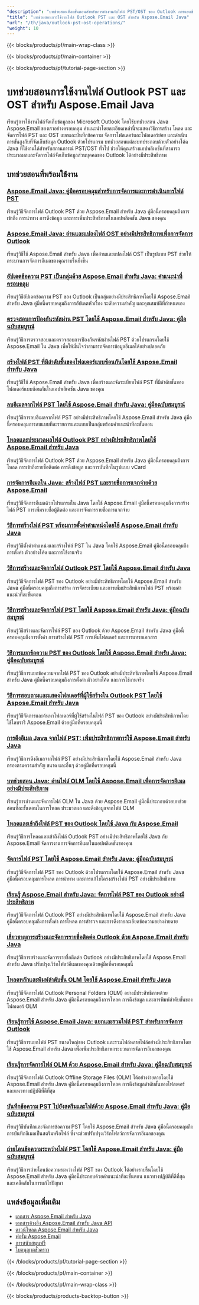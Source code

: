```yaml
---
"description": "บทช่วยสอนทีละขั้นตอนสำหรับการทำงานกับไฟล์ PST/OST ของ Outlook การแยกข้อความ และการจัดการโฟลเดอร์ส่วนบุคคลโดยใช้ Aspose.Email สำหรับ Java"
"title": "บทช่วยสอนการใช้งานไฟล์ Outlook PST และ OST สำหรับ Aspose.Email Java"
"url": "/th/java/outlook-pst-ost-operations/"
"weight": 10
---
```


{{< blocks/products/pf/main-wrap-class >}}

{{< blocks/products/pf/main-container >}}

{{< blocks/products/pf/tutorial-page-section >}}
# บทช่วยสอนการใช้งานไฟล์ Outlook PST และ OST สำหรับ Aspose.Email Java

เรียนรู้การใช้งานไฟล์จัดเก็บข้อมูลของ Microsoft Outlook โดยใช้บทช่วยสอน Java Aspose.Email ของเราอย่างครอบคลุม คำแนะนำโดยละเอียดเหล่านี้จะแสดงวิธีการสร้าง โหลด และจัดการไฟล์ PST และ OST แยกและบันทึกข้อความ จัดการโฟลเดอร์และโฟลเดอร์ย่อย และดำเนินการขั้นสูงกับที่จัดเก็บข้อมูล Outlook ด้วยโปรแกรม บทช่วยสอนแต่ละบทประกอบด้วยตัวอย่างโค้ด Java ที่ใช้งานได้สำหรับสถานการณ์ PST/OST ทั่วไป ช่วยให้คุณสร้างแอปพลิเคชันที่สามารถประมวลผลและจัดการไฟล์จัดเก็บข้อมูลส่วนบุคคลของ Outlook ได้อย่างมีประสิทธิภาพ

## บทช่วยสอนที่พร้อมใช้งาน

### [Aspose.Email Java: คู่มือครอบคลุมสำหรับการจัดการและการดำเนินการไฟล์ PST](./aspose-email-java-pst-file-management/)
เรียนรู้วิธีจัดการไฟล์ Outlook PST ด้วย Aspose.Email สำหรับ Java คู่มือนี้ครอบคลุมถึงการเข้าถึง การนำทาง การดึงข้อมูล และการเพิ่มประสิทธิภาพในแอปพลิเคชัน Java ของคุณ

### [Aspose.Email Java: อ่านและแปลงไฟล์ OST อย่างมีประสิทธิภาพเพื่อการจัดการ Outlook](./aspose-email-java-read-convert-ost-files/)
เรียนรู้วิธีใช้ Aspose.Email สำหรับ Java เพื่ออ่านและแปลงไฟล์ OST เป็นรูปแบบ PST ช่วยให้กระบวนการจัดการอีเมลของคุณราบรื่นยิ่งขึ้น

### [อัปเดตข้อความ PST เป็นกลุ่มด้วย Aspose.Email สำหรับ Java: คำแนะนำที่ครอบคลุม](./aspose-email-java-bulk-update-pst-messages/)
เรียนรู้วิธีอัปเดตข้อความ PST ของ Outlook เป็นกลุ่มอย่างมีประสิทธิภาพโดยใช้ Aspose.Email สำหรับ Java คู่มือนี้ครอบคลุมถึงการอัปเดตหัวเรื่อง ระดับความสำคัญ และคุณสมบัติที่กำหนดเอง

### [ตรวจสอบการป้องกันรหัสผ่าน PST โดยใช้ Aspose.Email สำหรับ Java: คู่มือฉบับสมบูรณ์](./check-pst-password-protection-aspose-email-java/)
เรียนรู้วิธีการตรวจสอบและตรวจสอบการป้องกันรหัสผ่านไฟล์ PST ด้วยโปรแกรมโดยใช้ Aspose.Email ใน Java เพื่อให้มั่นใจว่าสามารถจัดการข้อมูลอีเมลได้อย่างปลอดภัย

### [สร้างไฟล์ PST ที่มีลำดับชั้นของโฟลเดอร์แบบซ้อนกันโดยใช้ Aspose.Email สำหรับ Java](./aspose-email-java-create-pst-folders-hierarchy/)
เรียนรู้วิธีใช้ Aspose.Email สำหรับ Java เพื่อสร้างและจัดระเบียบไฟล์ PST ที่มีลำดับชั้นของโฟลเดอร์แบบซ้อนกันในแอปพลิเคชัน Java ของคุณ

### [ลบอีเมลจากไฟล์ PST โดยใช้ Aspose.Email สำหรับ Java: คู่มือฉบับสมบูรณ์](./delete-emails-pst-aspose-java/)
เรียนรู้วิธีการลบอีเมลจากไฟล์ PST อย่างมีประสิทธิภาพโดยใช้ Aspose.Email สำหรับ Java คู่มือนี้ครอบคลุมการลบแบบทีละรายการและแบบเป็นกลุ่มพร้อมคำแนะนำทีละขั้นตอน

### [โหลดและประมวลผลไฟล์ Outlook PST อย่างมีประสิทธิภาพโดยใช้ Aspose.Email สำหรับ Java](./aspose-email-java-outlook-pst-processing/)
เรียนรู้วิธีจัดการไฟล์ Outlook PST ด้วย Aspose.Email สำหรับ Java คู่มือนี้ครอบคลุมถึงการโหลด การเข้าถึงรายชื่อติดต่อ การดึงข้อมูล และการบันทึกในรูปแบบ vCard

### [การจัดการอีเมลใน Java: สร้างไฟล์ PST และรายชื่อการแจกจ่ายด้วย Aspose.Email](./email-management-java-aspose-pst-lists/)
เรียนรู้วิธีจัดการอีเมลด้วยโปรแกรมใน Java โดยใช้ Aspose.Email คู่มือนี้ครอบคลุมถึงการสร้างไฟล์ PST การเพิ่มรายชื่อผู้ติดต่อ และการจัดการรายชื่อการแจกจ่าย

### [วิธีการสร้างไฟล์ PST พร้อมการตั้งค่าตำแหน่งโดยใช้ Aspose.Email สำหรับ Java](./aspose-email-java-set-locale-create-pst-files/)
เรียนรู้วิธีตั้งค่าตำแหน่งและสร้างไฟล์ PST ใน Java โดยใช้ Aspose.Email คู่มือนี้ครอบคลุมถึงการตั้งค่า ตัวอย่างโค้ด และการใช้งานจริง

### [วิธีการสร้างและจัดการไฟล์ Outlook PST โดยใช้ Aspose.Email สำหรับ Java](./aspose-email-java-manage-pst-files/)
เรียนรู้วิธีจัดการไฟล์ PST ของ Outlook อย่างมีประสิทธิภาพโดยใช้ Aspose.Email สำหรับ Java คู่มือนี้ครอบคลุมถึงการสร้าง การจัดระเบียบ และการเพิ่มประสิทธิภาพไฟล์ PST พร้อมคำแนะนำทีละขั้นตอน

### [วิธีการสร้างและจัดการไฟล์ PST โดยใช้ Aspose.Email สำหรับ Java: คู่มือฉบับสมบูรณ์](./aspose-email-java-pst-management/)
เรียนรู้วิธีสร้างและจัดการไฟล์ PST ของ Outlook ด้วย Aspose.Email สำหรับ Java คู่มือนี้ครอบคลุมถึงการตั้งค่า การสร้างไฟล์ PST การเพิ่มโฟลเดอร์ และการแทรกเอกสาร

### [วิธีการแยกข้อความ PST ของ Outlook โดยใช้ Aspose.Email สำหรับ Java: คู่มือฉบับสมบูรณ์](./extract-outlook-pst-messages-aspose-email-java/)
เรียนรู้วิธีการแยกข้อความจากไฟล์ PST ของ Outlook อย่างมีประสิทธิภาพโดยใช้ Aspose.Email สำหรับ Java คู่มือนี้ครอบคลุมถึงการตั้งค่า ตัวอย่างโค้ด และการใช้งานจริง

### [วิธีการสอบถามและแสดงโฟลเดอร์ที่ผู้ใช้สร้างใน Outlook PST โดยใช้ Aspose.Email สำหรับ Java](./query-display-folders-outlook-pst-aspose-email-java/)
เรียนรู้วิธีจัดการและค้นหาโฟลเดอร์ที่ผู้ใช้สร้างในไฟล์ PST ของ Outlook อย่างมีประสิทธิภาพโดยใช้ไลบรารี Aspose.Email ด้วยคู่มือที่ครอบคลุมนี้

### [การดึงอีเมล Java จากไฟล์ PST: เพิ่มประสิทธิภาพการใช้ Aspose.Email สำหรับ Java](./optimize-java-email-retrieval-pst-aspose/)
เรียนรู้วิธีการดึงอีเมลจากไฟล์ PST อย่างมีประสิทธิภาพโดยใช้ Aspose.Email สำหรับ Java กรองตามความสำคัญ ขนาด และอื่นๆ ด้วยคู่มือที่ครอบคลุมนี้

### [บทช่วยสอน Java: อ่านไฟล์ OLM โดยใช้ Aspose.Email เพื่อการจัดการอีเมลอย่างมีประสิทธิภาพ](./java-read-olm-files-aspose-email-guide/)
เรียนรู้การอ่านและจัดการไฟล์ OLM ใน Java ด้วย Aspose.Email คู่มือนี้ประกอบด้วยบทช่วยสอนทีละขั้นตอนในการโหลด ประมวลผล และดึงข้อมูลจากไฟล์ OLM

### [โหลดและเข้าถึงไฟล์ PST ของ Outlook โดยใช้ Java กับ Aspose.Email](./email-management-java-load-access-pst-files/)
เรียนรู้วิธีการโหลดและเข้าถึงไฟล์ Outlook PST อย่างมีประสิทธิภาพโดยใช้ Java กับ Aspose.Email จัดการงานการจัดการอีเมลในแอปพลิเคชันของคุณ

### [จัดการไฟล์ PST โดยใช้ Aspose.Email สำหรับ Java: คู่มือฉบับสมบูรณ์](./manipulate-pst-files-aspose-email-java/)
เรียนรู้วิธีจัดการไฟล์ PST ของ Outlook ด้วยโปรแกรมโดยใช้ Aspose.Email สำหรับ Java คู่มือนี้ครอบคลุมการโหลด การนำทาง และการแก้ไขโครงสร้างไฟล์ PST อย่างมีประสิทธิภาพ

### [เรียนรู้ Aspose.Email สำหรับ Java: จัดการไฟล์ PST ของ Outlook อย่างมีประสิทธิภาพ](./aspose-email-java-manage-outlook-pst-files/)
เรียนรู้วิธีจัดการไฟล์ Outlook PST อย่างมีประสิทธิภาพโดยใช้ Aspose.Email สำหรับ Java คู่มือนี้ครอบคลุมถึงการตั้งค่า การโหลด การสำรวจ และการดึงรายละเอียดข้อความอย่างง่ายดาย

### [เชี่ยวชาญการสร้างและจัดการรายชื่อติดต่อ Outlook ด้วย Aspose.Email สำหรับ Java](./outlook-contacts-aspose-email-java/)
เรียนรู้วิธีการสร้างและจัดการรายชื่อติดต่อ Outlook อย่างมีประสิทธิภาพโดยใช้ Aspose.Email สำหรับ Java ปรับปรุงเวิร์กโฟลว์อีเมลของคุณด้วยคู่มือที่ครอบคลุมนี้

### [โหลดหลักและพิมพ์ลำดับชั้น OLM โดยใช้ Aspose.Email สำหรับ Java](./load-print-olm-hierarchy-aspose-email-java/)
เรียนรู้วิธีจัดการไฟล์ Outlook Personal Folders (OLM) อย่างมีประสิทธิภาพด้วย Aspose.Email สำหรับ Java คู่มือนี้ครอบคลุมถึงการโหลด การดึงข้อมูล และการพิมพ์ลำดับชั้นของโฟลเดอร์ OLM

### [เรียนรู้การใช้ Aspose.Email Java: แยกและรวมไฟล์ PST สำหรับการจัดการ Outlook](./master-aspose-email-java-split-merge-pst-files/)
เรียนรู้วิธีการแยกไฟล์ PST ขนาดใหญ่ของ Outlook และรวมไฟล์หลายไฟล์อย่างมีประสิทธิภาพโดยใช้ Aspose.Email สำหรับ Java เพื่อเพิ่มประสิทธิภาพกระบวนการจัดการอีเมลของคุณ

### [เรียนรู้การจัดการไฟล์ OLM ด้วย Aspose.Email สำหรับ Java: คู่มือฉบับสมบูรณ์](./mastering-olm-file-management-aspose-email-java/)
เรียนรู้วิธีจัดการไฟล์ Outlook Offline Storage Files (OLM) ได้อย่างง่ายดายโดยใช้ Aspose.Email สำหรับ Java คู่มือนี้ครอบคลุมถึงการโหลด การดึงข้อมูลลำดับชั้นของโฟลเดอร์ และแนวทางปฏิบัติที่ดีที่สุด

### [บันทึกข้อความ PST ไปยังสตรีมและไฟล์ด้วย Aspose.Email สำหรับ Java: คู่มือฉบับสมบูรณ์](./save-pst-messages-aspose-email-java/)
เรียนรู้วิธีบันทึกและจัดการข้อความ PST โดยใช้ Aspose.Email สำหรับ Java คู่มือนี้ครอบคลุมถึงการบันทึกอีเมลเป็นสตรีมหรือไฟล์ ซึ่งจะช่วยปรับปรุงเวิร์กโฟลว์การจัดการอีเมลของคุณ

### [ถ่ายโอนข้อความระหว่างไฟล์ PST โดยใช้ Aspose.Email สำหรับ Java: คู่มือฉบับสมบูรณ์](./transfer-messages-between-pst-files-using-aspose-email-for-java/)
เรียนรู้วิธีการถ่ายโอนข้อความระหว่างไฟล์ PST ของ Outlook ได้อย่างราบรื่นโดยใช้ Aspose.Email สำหรับ Java คู่มือนี้ประกอบด้วยคำแนะนำทีละขั้นตอน แนวทางปฏิบัติที่ดีที่สุด และเคล็ดลับในการแก้ไขปัญหา

## แหล่งข้อมูลเพิ่มเติม

- [เอกสาร Aspose.Email สำหรับ Java](https://docs.aspose.com/email/java/)
- [เอกสารอ้างอิง Aspose.Email สำหรับ Java API](https://reference.aspose.com/email/java/)
- [ดาวน์โหลด Aspose.Email สำหรับ Java](https://releases.aspose.com/email/java/)
- [ฟอรั่ม Aspose.Email](https://forum.aspose.com/c/email)
- [การสนับสนุนฟรี](https://forum.aspose.com/)
- [ใบอนุญาตชั่วคราว](https://purchase.aspose.com/temporary-license/)

{{< /blocks/products/pf/tutorial-page-section >}}

{{< /blocks/products/pf/main-container >}}

{{< /blocks/products/pf/main-wrap-class >}}

{{< blocks/products/products-backtop-button >}}